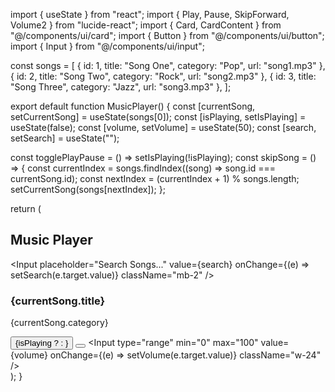 import { useState } from "react";
import { Play, Pause, SkipForward, Volume2 } from "lucide-react";
import { Card, CardContent } from "@/components/ui/card";
import { Button } from "@/components/ui/button";
import { Input } from "@/components/ui/input";

const songs = [
  { id: 1, title: "Song One", category: "Pop", url: "song1.mp3" },
  { id: 2, title: "Song Two", category: "Rock", url: "song2.mp3" },
  { id: 3, title: "Song Three", category: "Jazz", url: "song3.mp3" },
];

export default function MusicPlayer() {
  const [currentSong, setCurrentSong] = useState(songs[0]);
  const [isPlaying, setIsPlaying] = useState(false);
  const [volume, setVolume] = useState(50);
  const [search, setSearch] = useState("");

  const togglePlayPause = () => setIsPlaying(!isPlaying);
  const skipSong = () => {
    const currentIndex = songs.findIndex((song) => song.id === currentSong.id);
    const nextIndex = (currentIndex + 1) % songs.length;
    setCurrentSong(songs[nextIndex]);
  };

  return (
    <Card className="p-4 w-96 mx-auto text-center">
      <h2 className="text-xl font-bold mb-2">Music Player</h2>
      <Input
        placeholder="Search Songs..."
        value={search}
        onChange={(e) => setSearch(e.target.value)}
        className="mb-2"
      />
      <CardContent>
        <h3 className="text-lg font-semibold">{currentSong.title}</h3>
        <p className="text-sm text-gray-500">{currentSong.category}</p>
        <div className="flex justify-center gap-4 mt-4">
          <Button onClick={togglePlayPause}>
            {isPlaying ? <Pause /> : <Play />}
          </Button>
          <Button onClick={skipSong}>
            <SkipForward />
          </Button>
          <Input
            type="range"
            min="0"
            max="100"
            value={volume}
            onChange={(e) => setVolume(e.target.value)}
            className="w-24"
          />
          <Volume2 />
        </div>
      </CardContent>
    </Card>
  );
}


